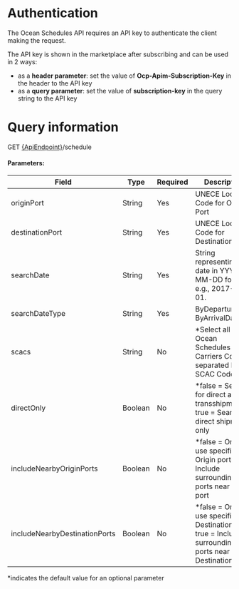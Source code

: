# Authentication
The Ocean Schedules API requires an API key to authenticate the client making the request.
 
The API key is shown in the marketplace after subscribing and can be used in 2 ways:

* as a **header parameter**: set the value of **Ocp-Apim-Subscription-Key** in the header to the API key
* as a **query parameter**: set the value of **subscription-key** in the query string to the API key


# Query information

GET  [{ApiEndpoint}](./endpoints.md)/schedule

#### Parameters:

| Field        | Type           | Required  | Description |
| ------------- |-------------| -----| -----| 
|originPort| String| Yes| UNECE Location Code for Origin Port|
| destinationPort| String| Yes| UNECE Location Code for Destination Port|
| searchDate| String| Yes| String representing a date in YYYY-MM-DD format, e.g., 2017-06-01.|
| searchDateType| String| Yes| ByDepartureDate ByArrivalDate| |weeksOut| Integer| Yes| An integer value from 1 to 6|
| scacs| String| No| *Select all Ocean Schedules Carriers Comma separated list of SCAC Codes|
| directOnly| Boolean| No| *false = Search for direct and transshipments true = Search for direct shipments only|
| includeNearbyOriginPorts| Boolean| No| *false = Only use specified Origin port  true = Include surrounding ports near Origin port |
|includeNearbyDestinationPorts| Boolean| No| *false = Only use specified Destination  port  true = Include surrounding ports near Destination  port |

*indicates the default value for an optional parameter

